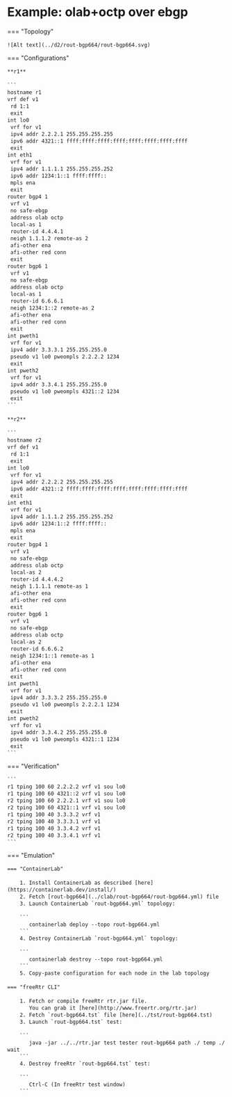 # Example: olab+octp over ebgp

=== "Topology"

    ![Alt text](../d2/rout-bgp664/rout-bgp664.svg)

=== "Configurations"

    **r1**

    ```
    hostname r1
    vrf def v1
     rd 1:1
     exit
    int lo0
     vrf for v1
     ipv4 addr 2.2.2.1 255.255.255.255
     ipv6 addr 4321::1 ffff:ffff:ffff:ffff:ffff:ffff:ffff:ffff
     exit
    int eth1
     vrf for v1
     ipv4 addr 1.1.1.1 255.255.255.252
     ipv6 addr 1234:1::1 ffff:ffff::
     mpls ena
     exit
    router bgp4 1
     vrf v1
     no safe-ebgp
     address olab octp
     local-as 1
     router-id 4.4.4.1
     neigh 1.1.1.2 remote-as 2
     afi-other ena
     afi-other red conn
     exit
    router bgp6 1
     vrf v1
     no safe-ebgp
     address olab octp
     local-as 1
     router-id 6.6.6.1
     neigh 1234:1::2 remote-as 2
     afi-other ena
     afi-other red conn
     exit
    int pweth1
     vrf for v1
     ipv4 addr 3.3.3.1 255.255.255.0
     pseudo v1 lo0 pweompls 2.2.2.2 1234
     exit
    int pweth2
     vrf for v1
     ipv4 addr 3.3.4.1 255.255.255.0
     pseudo v1 lo0 pweompls 4321::2 1234
     exit
    ```

    **r2**

    ```
    hostname r2
    vrf def v1
     rd 1:1
     exit
    int lo0
     vrf for v1
     ipv4 addr 2.2.2.2 255.255.255.255
     ipv6 addr 4321::2 ffff:ffff:ffff:ffff:ffff:ffff:ffff:ffff
     exit
    int eth1
     vrf for v1
     ipv4 addr 1.1.1.2 255.255.255.252
     ipv6 addr 1234:1::2 ffff:ffff::
     mpls ena
     exit
    router bgp4 1
     vrf v1
     no safe-ebgp
     address olab octp
     local-as 2
     router-id 4.4.4.2
     neigh 1.1.1.1 remote-as 1
     afi-other ena
     afi-other red conn
     exit
    router bgp6 1
     vrf v1
     no safe-ebgp
     address olab octp
     local-as 2
     router-id 6.6.6.2
     neigh 1234:1::1 remote-as 1
     afi-other ena
     afi-other red conn
     exit
    int pweth1
     vrf for v1
     ipv4 addr 3.3.3.2 255.255.255.0
     pseudo v1 lo0 pweompls 2.2.2.1 1234
     exit
    int pweth2
     vrf for v1
     ipv4 addr 3.3.4.2 255.255.255.0
     pseudo v1 lo0 pweompls 4321::1 1234
     exit
    ```

=== "Verification"

    ```
    r1 tping 100 60 2.2.2.2 vrf v1 sou lo0
    r1 tping 100 60 4321::2 vrf v1 sou lo0
    r2 tping 100 60 2.2.2.1 vrf v1 sou lo0
    r2 tping 100 60 4321::1 vrf v1 sou lo0
    r1 tping 100 40 3.3.3.2 vrf v1
    r2 tping 100 40 3.3.3.1 vrf v1
    r1 tping 100 40 3.3.4.2 vrf v1
    r2 tping 100 40 3.3.4.1 vrf v1
    ```

=== "Emulation"

    === "ContainerLab"

        1. Install ContainerLab as described [here](https://containerlab.dev/install/)  
        2. Fetch [rout-bgp664](../clab/rout-bgp664/rout-bgp664.yml) file  
        3. Launch ContainerLab `rout-bgp664.yml` topology:  

        ```
           containerlab deploy --topo rout-bgp664.yml  
        ```
        4. Destroy ContainerLab `rout-bgp664.yml` topology:  

        ```
           containerlab destroy --topo rout-bgp664.yml  
        ```
        5. Copy-paste configuration for each node in the lab topology

    === "freeRtr CLI"

        1. Fetch or compile freeRtr rtr.jar file.  
           You can grab it [here](http://www.freertr.org/rtr.jar)  
        2. Fetch `rout-bgp664.tst` file [here](../tst/rout-bgp664.tst)  
        3. Launch `rout-bgp664.tst` test:  

        ```
           java -jar ../../rtr.jar test tester rout-bgp664 path ./ temp ./ wait
        ```
        4. Destroy freeRtr `rout-bgp664.tst` test:  

        ```
           Ctrl-C (In freeRtr test window)
        ```

